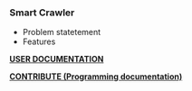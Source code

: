 ### Smart Crawler

<!-- TODO: Copy introduction from the Notion specification -->

- Problem statetement
- Features

[<b>USER DOCUMENTATION</b>](USER.md)

[<b>CONTRIBUTE (Programming documentation)</b>](USER.md)
